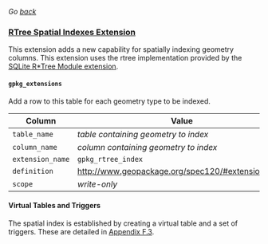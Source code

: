 _Go [back](../getting-started.md)_

### [RTree Spatial Indexes Extension](http://www.geopackage.org/spec120/#extension_rtree)
This extension adds a new capability for spatially indexing geometry columns. This extension uses the rtree implementation provided by the [SQLite R*Tree Module extension](http://www.sqlite.org/rtree.html).

#### `gpkg_extensions`
Add a row to this table for each geometry type to be indexed.

| Column        | Value           |
| ------------- |-------------|
| `table_name`  | _table containing geometry to index_ |
| `column_name` | _column containing geometry to index_ |
| `extension_name` | `gpkg_rtree_index` |
| `definition`  | http://www.geopackage.org/spec120/#extension_rtree |
| `scope`   | _write-only_  |

#### Virtual Tables and Triggers
The spatial index is established by creating a virtual table and a set of triggers.  These are detailed in [Appendix F.3](http://www.geopackage.org/spec120/#r77).

